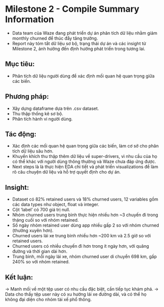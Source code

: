 # Milestone 2 - Compile Summary Information 
- Data team của Waze đang phát triển dự án phân tích dữ liệu nhằm giảm monthly churned để thúc đẩy tăng trưởng.
- Report này tóm tắt dữ liệu sơ bộ, trạng thái dự án và các insight từ Milestone 2, ảnh hưởng đến định hướng phát triển trong tương lai.

## Mục tiêu: 
- Phân tích dữ liệu người dùng để xác định mối quan hệ quan trọng giữa các biến.

## Phương pháp:
- Xây dựng dataframe dựa trên .csv dataset.
- Thu thập thống kê sơ bộ.
- Phân tích hành vi người dùng.

## Tác động:
- Xác định các mối quan hệ quan trọng giữa các biến, làm cơ sở cho phân tích dữ liệu sâu hơn.
- Khuyến khích thu thập thêm dữ liệu về super-drivers, vì nhu cầu của họ có thể khác với người dùng thông thường và Waze chưa đáp ứng được.
- Next steps là là thực hiện EDA chi tiết và phát triển visualizations để làm rõ câu chuyện dữ liệu và hỗ trợ quyết định cho dự án.

## Insight:
- Dataset có 82% retained users và 18% churned users, 12 variables gồm các data types như object, float và integer. 
- Cột ‘label’ có 700 giá trị null.
- Nhóm churned users trung bình thực hiện nhiều hơn ~3 chuyến đi trong tháng cuối so với nhóm retained.
- Số ngày nhóm retained user dùng app nhiều gấp 2 so với nhóm churned (thường xuyên hơn).
- Churned users lái xe trung bình nhiều hơn ~200 km và 2.5 giờ so với retained users.
- Churned users có nhiều chuyến đi hơn trong ít ngày hơn, với quãng đường và thời gian dài hơn. 
- Trung bình, mỗi ngày lái xe, nhóm churned user di chuyển 698 km, gấp 240% so với nhóm retained.

## Kết luận: 
-> Manh mối về một tệp user có nhu cầu đặc biệt, cần tiếp tục khám phá. 
-> Data cho thấy tệp user này có xu hướng lái xe đường dài, và có thể họ không đại diện cho nhóm tài xế phổ thông.